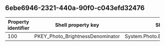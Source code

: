 ## 6ebe6946-2321-440a-90f0-c043efd32476

Property identifier | Shell property key | Shell name | Alias
--- | --- | --- | ---
100 | PKEY_Photo_BrightnessDenominator | System.Photo.BrightnessDenominator | 

